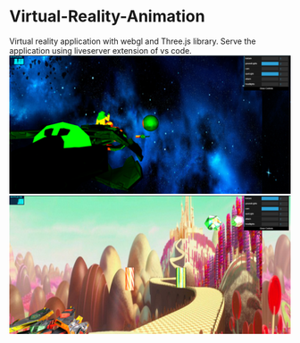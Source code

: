 # Virtual-Reality-Animation
Virtual reality application with webgl and Three.js library. Serve the application using liveserver extension of vs code.
![spacescene](https://github.com/urjasrivastava/Virtual-Reality-Animation/blob/main/screenshots/ground%20lights%20off%20(2).png)
![candyland](https://github.com/urjasrivastava/Virtual-Reality-Animation/blob/main/screenshots/candy%20land%20theme%20mario%20attached%20(avatar%20perspective)%20.png)

